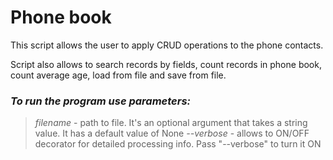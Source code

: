 # Phone book

This script allows the user to apply CRUD operations to the phone contacts.

Script also allows to search records by fields, count records in phone book,
count average age, load from file and save from file.


### *To run the program use parameters:*  
>*filename* -  path to file. It's an optional argument that takes a string value. It has a default value of None 
>*--verbose* - allows to ON/OFF decorator for detailed processing info. Pass "--verbose" to turn it ON
